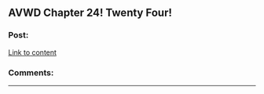 ## AVWD Chapter 24! Twenty Four!

### Post:

[Link to content](http://archiveofourown.org/works/9402014/chapters/25906707)

### Comments:

---

